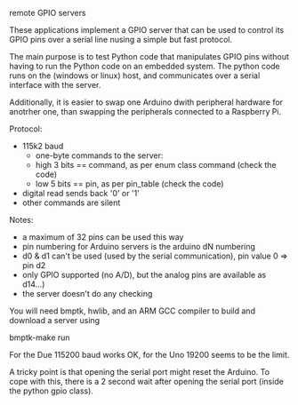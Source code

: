 remote GPIO servers

These applications implement a GPIO server that can be used to control
its GPIO pins over a serial line nusing a simple but fast protocol.

The main purpose is to test Python code that manipulates GPIO pins
without having to run the Python code on an embedded system.
The python code runs on the (windows or linux) host, and
communicates over a serial interface with the server.

Additionally, it is easier to swap one Arduino dwith peripheral
hardware for anotrher one, than swapping the peripherals connected
to a Raspberry Pi.
  
Protocol:
- 115k2 baud
   - one-byte commands to the server:
   - high 3 bits == command, as per enum class command (check the code)
   - low 5 bits == pin, as per pin_table (check the code)
- digital read sends back '0' or '1'
- other commands are silent

Notes:
- a maximum of 32 pins can be used this way
- pin numbering for Arduino servers is the arduino dN numbering
- d0 & d1 can't be used (used by the serial communication), 
   pin value 0 => pin d2
- only GPIO supported (no A/D), but the analog pins are available as d14...)
- the server doesn't do any checking

You will need bmptk, hwlib, and an ARM GCC compiler to
build and download a server using

   bmptk-make run

For the Due 115200 baud works OK, for the Uno 19200
seems to be the limit.

A tricky point is that opening the serial port might reset the Arduino.
To cope with this, there is a 2 second wait after opening
the serial port (inside the python gpio class).